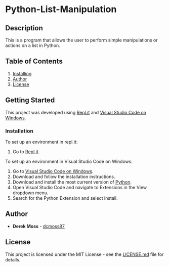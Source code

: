 # Python-List-Manipulation

## Description

This is a program that allows the user to perform simple manipulations or actions on a list in Python.

## Table of Contents

1. [Installing](https://github.com/dcmoss87/Python-List-Manipulation/blob/main/README.md#installation)
2. [Author](https://github.com/dcmoss87/Python-List-Manipulation/blob/main/README.md#author)
3. [License](https://github.com/dcmoss87/Python-List-Manipulation/blob/main/README.md#license)

## Getting Started

This project was developed using [Repl.it](https://repl.it/) and [Visual Studio Code on Windows](https://code.visualstudio.com/docs/setup/windows).

### Installation

To set up an environment in repl.it:

  1. Go to [Repl.it](https://repl.it/languages/python3).
 
To set up an environment in Visual Studio Code on Windows:

  1. Go to [Visual Studio Code on Windows](https://code.visualstudio.com/docs/setup/windows).
  2. Download and follow the installation instructions.
  2. Download and install the most current version of [Python](https://www.python.org/downloads/).
  3. Open Visual Studio Code and navigate to Extensions in the View dropdown menu.
  4. Search for the Python Extension and select install.

## Author

* **Derek Moss** - [dcmoss87](https://github.com/dcmoss87)

## License

This project is licensed under the MIT License - see the [LICENSE.md](https://github.com/dcmoss87/Python-List-Manipulation/blob/main/LICENSE) file for details.
